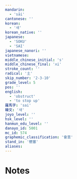 ```yaml
---
mandarin:
  - 'sāi'
cantonese: ''
korean:
  - '새'
korean_native: ''
japanese:
  - 'SOKU'
  - 'SAI'
japanese_nanori: ''
vietnamese:
middle_chinese_initial: 's'
middle_chinese_final: 'ʌi'
stroke_count: ''
radical: '土'
skip_number: '2-3-10'
grade_level: 5
pos: ''
english:
  - 'obstruct'
  - 'to stop up'
羅馬字: 'sai'
韓文: '새'
joyo_level: ''
hsk_level: ''
hanmun_edu_level: ''
danayo_id: 5001
mc_id: 574
graphemic_classification: '會意'
stand_in: '梗塞'
aliases:
---
```


# Notes

